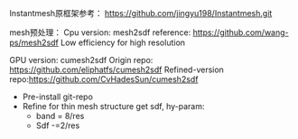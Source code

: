 Instantmesh原框架参考：
https://github.com/jingyu198/Instantmesh.git

mesh预处理：
Cpu version: mesh2sdf
reference: https://github.com/wang-ps/mesh2sdf
Low efficiency for high resolution 

GPU version: cumesh2sdf
Origin repo: https://github.com/eliphatfs/cumesh2sdf
Refined-version repo:https://github.com/CvHadesSun/cumesh2sdf
- Pre-install git-repo
- Refine for thin mesh structure get sdf, hy-param:
  - band = 8/res
  - Sdf -=2/res
